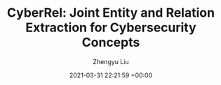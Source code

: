 ---
layout: post
title:  "CyberRel: Joint Entity and Relation Extraction for Cybersecurity Concepts"
date:   2021-03-31 22:21:59 +00:00
categories: research
author: "Zhengyu Liu"
authors: "Yongyan Guo, <strong>Zhengyu Liu</strong>, Cheng Huang, Jiayong Liu, Wangyuan Jing, Ziwang Wang, Yanghao Wang"
venue: "International Conference on Information and Communications Security (ICICS), 2022"
award: "Best Student Paper Award"
pdf: "/assets/cyberrel.pdf"
poster: "/"
code: "/"
slides: "/"
---
